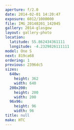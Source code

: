 ```yaml
---
aperture: f/2.0
date: 2014-02-01 14:20:47
exposure: 6012/1000000
file: IMG_20140201_142045
gallery: 2014-glasgow
layout: gallery-photo
location:
  latitude: 55.862434361111
  longitude: -4.2329826111111
model: One S
next: 819ca68
ordering: 1
previous: 2396dc5
sizes:
  640w:
    height: 362
    width: 640
  200x200:
    height: 200
    width: 200
  96x96:
    height: 96
    width: 96
title: null
make: HTC
---
```

